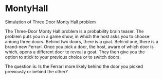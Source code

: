 # MontyHall
Simulation of Three Door Monty Hall problem

The Three-Door Monty Hall problem is a probability brain teaser. The problem puts you in a game show, in which the host
asks you to choose among three doors. Behind two doors, there is a goat. Behind one, there is a brand-new Ferrari.
Once you pick a door, the host, aware of which door is which, opens a different door to reveal a goat. They then give
you the option to stick to your previous choice or to switch doors. 

The question is: Is the Ferrari more likely behind the door you picked previously or behind the other?
